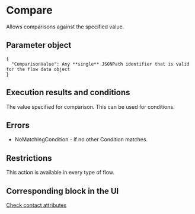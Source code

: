 # Compare<a name="flow-control-actions-compare"></a>

Allows comparisons against the specified value\. 

## Parameter object<a name="ompare-parameter"></a>

```
{
  "ComparisonValue": Any **single** JSONPath identifier that is valid for the flow data object
}
```

## Execution results and conditions<a name="fcompare-results"></a>

The value specified for comparison\. This can be used for conditions\.

## Errors<a name="compare-errors"></a>
+ NoMatchingCondition \- if no other Condition matches\. 

## Restrictions<a name="compare-restrictions"></a>

This action is available in every type of flow\. 

## Corresponding block in the UI<a name="compare-ui"></a>

[Check contact attributes](check-contact-attributes.md) 